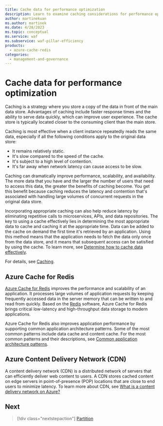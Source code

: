 ```yaml
---
title: Cache data for performance optimization
description: Learn to examine caching considerations for performance optimization. Caching is a strategy where you store a copy of the data in front of the main data store.
author: martinekuan
ms.author: martinek
ms.date: 4/28/2023
ms.topic: conceptual
ms.service: waf
ms.subservice: waf-pillar-efficiency
products:
  - azure-cache-redis
categories:
  - management-and-governance
---
```


# Cache data for performance optimization

Caching is a strategy where you store a copy of the data in front of the main data store. Advantages of caching include faster response times and the ability to serve data quickly, which can improve user experience. The cache store is typically located closer to the consuming client than the main store.

Caching is most effective when a client instance repeatedly reads the same data, especially if all the following conditions apply to the original data store:

- It remains relatively static.
- It's slow compared to the speed of the cache.
- It's subject to a high level of contention.
- It's far away when network latency can cause access to be slow.

Caching can dramatically improve performance, scalability, and availability. The more data that you have and the larger the number of users that need to access this data, the greater the benefits of caching become. You get this benefit because caching reduces the latency and contention that's associated with handling large volumes of concurrent requests in the original data store.

Incorporating appropriate caching can also help reduce latency by eliminating repetitive calls to microservices, APIs, and data repositories. The key to using a cache effectively lies in determining the most appropriate data to cache and caching it at the appropriate time. Data can be added to the cache on demand the first time it's retrieved by an application. Using this method means that the application needs to fetch the data only once from the data store, and it means that subsequent access can be satisfied by using the cache. To learn more, see [Determine how to cache data effectively](/azure/architecture/best-practices/caching#determine-how-to-cache-data-effectively).

For details, see [Caching](/azure/architecture/best-practices/caching).

## Azure Cache for Redis

[Azure Cache for Redis](/azure/azure-cache-for-redis/cache-overview) improves the performance and scalability of an application. It processes large volumes of application requests by keeping frequently accessed data in the server memory that can be written to and read from quickly. Based on the [Redis](https://redis.io/) software, Azure Cache for Redis brings critical low-latency and high-throughput data storage to modern applications.

Azure Cache for Redis also improves application performance by supporting common application architecture patterns. Some of the most common patterns include data cache and content cache. For the most common patterns and their descriptions, see [Common application architecture patterns](/azure/azure-cache-for-redis/cache-overview#key-scenarios).

## Azure Content Delivery Network (CDN)

A content delivery network (CDN) is a distributed network of servers that can efficiently deliver web content to users. A CDN stores cached content on edge servers in point-of-presence (POP) locations that are close to end users to minimize latency. To learn more about CDN, see [What is a content delivery network on Azure?](/azure/cdn/cdn-overview)

## Next
> [!div class="nextstepaction"]
> [Partition](./optimize-partition.md)
